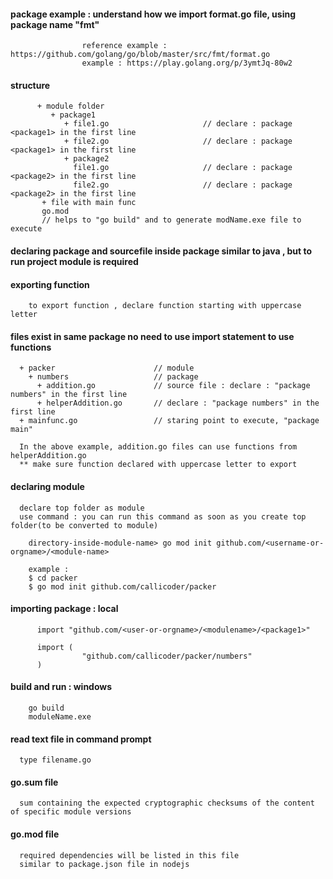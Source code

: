 #### package example : understand how we import format.go file, using package name "fmt"

                    reference example : https://github.com/golang/go/blob/master/src/fmt/format.go
                    example : https://play.golang.org/p/3ymtJq-80w2
#### structure          

          + module folder
             + package1
                + file1.go                     // declare : package <package1> in the first line
                + file2.go                     // declare : package <package1> in the first line     
                + package2
                  file1.go                     // declare : package <package2> in the first line      
                  file2.go                     // declare : package <package2> in the first line      
           + file with main func
           go.mod      
           // helps to "go build" and to generate modName.exe file to execute  
           
           
#### declaring package and sourcefile inside package similar to java , but to run project module is required


#### exporting function 

        to export function , declare function starting with uppercase letter

#### files exist in same package no need to use import statement to use functions

      + packer                      // module
        + numbers                   // package
          + addition.go             // source file : declare : "package numbers" in the first line
          + helperAddition.go       // declare : "package numbers" in the first line              
      + mainfunc.go                 // staring point to execute, "package main"
      
      In the above example, addition.go files can use functions from helperAddition.go
      ** make sure function declared with uppercase letter to export
         
         
#### declaring module

      declare top folder as module      
      use command : you can run this command as soon as you create top folder(to be converted to module)
        
        directory-inside-module-name> go mod init github.com/<username-or-orgname>/<module-name>
      
        example : 
        $ cd packer
        $ go mod init github.com/callicoder/packer
        
#### importing package : local

          import "github.com/<user-or-orgname>/<modulename>/<package1>"

          import (
                    "github.com/callicoder/packer/numbers"
          )
        
#### build and run : windows

        go build
        moduleName.exe
        
        
####  read text file in command prompt

      type filename.go
      
      
#### go.sum file

      sum containing the expected cryptographic checksums of the content of specific module versions
      
#### go.mod file

      required dependencies will be listed in this file
      similar to package.json file in nodejs
      
      
      
         
